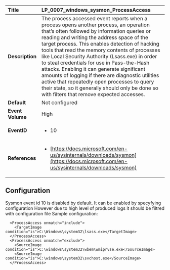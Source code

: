 | Title            | LP_0007_windows_sysmon_ProcessAccess                                                                     |
|:-----------------|:--------------------------------------------------------------------------------|
| **Description**  | The process accessed event reports when a process opens another process,  an operation that’s often followed by information queries or reading and writing the address  space of the target process. This enables detection of hacking tools that read the memory  contents of processes like Local Security Authority (Lsass.exe) in order to steal credentials for use in Pass-the-Hash  attacks. Enabling it can generate significant amounts of logging if there are diagnostic utilities active  that repeatedly open processes to query their state, so it generally should only be done so with filters  that remove expected accesses.                                                               |
| **Default**      | Not configured                                                                   |
| **Event Volume** | High                                                                    |
| **EventID**      | <ul><li>10</li></ul>         |
| **References**   | <ul><li>[https://docs.microsoft.com/en-us/sysinternals/downloads/sysmon](https://docs.microsoft.com/en-us/sysinternals/downloads/sysmon)</li></ul> |



## Configuration

Sysmon event id 10 is disabled by default. 
It can be enabled by specyfying configuration
However due to high level of produced logs it should be filtred with configuration file
Sample configuration:
```
  <ProcessAccess onmatch="include">
    <TargetImage condition="is">C:\Windows\system32\lsass.exe</TargetImage>
  </ProcessAccess>
  <ProcessAccess onmatch="exclude">
    <SourceImage condition="is">C:\windows\system32\wbem\wmiprvse.exe</SourceImage>
    <SourceImage condition="is">C:\windows\system32\svchost.exe</SourceImage>
  </ProcessAccess>
```


